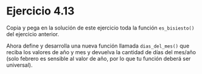 # Ejercicio 4.13

Copia y pega en la solución de este ejercicio toda la función `es_bisiesto()` del ejercicio anterior. 

Ahora define y desarrolla una nueva función llamada `dias_del_mes()` que reciba los valores de año y mes y devuelva la cantidad de días del mes/año (solo febrero es
sensible al valor de año, por lo que tu función deberá ser universal).






